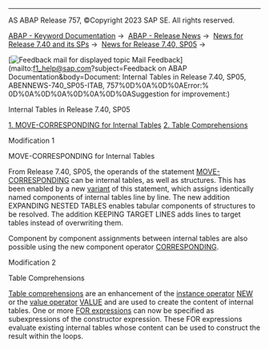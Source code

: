   

* * *

AS ABAP Release 757, ©Copyright 2023 SAP SE. All rights reserved.

[ABAP - Keyword Documentation](https://help.sap.com/doc/abapdocu_757_index_htm/7.57/en-US/abenabap.htm) →  [ABAP - Release News](https://help.sap.com/doc/abapdocu_757_index_htm/7.57/en-US/abennews.htm) →  [News for Release 7.40 and its SPs](https://help.sap.com/doc/abapdocu_757_index_htm/7.57/en-US/abennews-740.htm) →  [News for Release 7.40, SP05](https://help.sap.com/doc/abapdocu_757_index_htm/7.57/en-US/abennews-740_sp05.htm) → 

 [![](Mail.gif?object=Mail.gif&sap-language=EN "Feedback mail for displayed topic") Mail Feedback](mailto:f1_help@sap.com?subject=Feedback on ABAP Documentation&body=Document: Internal Tables in Release 7.40, SP05, ABENNEWS-740_SP05-ITAB, 757%0D%0A%0D%0AError:%
0D%0A%0D%0A%0D%0A%0D%0ASuggestion for improvement:)

Internal Tables in Release 7.40, SP05

[1\. MOVE-CORRESPONDING for Internal Tables](#!ABAP_MODIFICATION_1@1@)
[2\. Table Comprehensions](#!ABAP_MODIFICATION_2@2@)

Modification 1   

MOVE-CORRESPONDING for Internal Tables

From Release 7.40, SP05, the operands of the statement [MOVE-CORRESPONDING](https://help.sap.com/doc/abapdocu_757_index_htm/7.57/en-US/abapmove-corresponding.htm) can be internal tables, as well as structures. This has been enabled by a new [variant](https://help.sap.com/doc/abapdocu_757_index_htm/7.57/en-US/abapmove-corresponding.htm) of this statement, which assigns identically named components of internal tables line by line. The new addition EXPANDING NESTED TABLES enables tabular components of structures to be resolved. The addition KEEPING TARGET LINES adds lines to target tables instead of overwriting them.

Component by component assignments between internal tables are also possible using the new component operator [CORRESPONDING](https://help.sap.com/doc/abapdocu_757_index_htm/7.57/en-US/abenconstructor_expr_corresponding.htm).

Modification 2   

Table Comprehensions

[Table comprehensions](https://help.sap.com/doc/abapdocu_757_index_htm/7.57/en-US/abentable_comprehension_glosry.htm "Glossary Entry") are an enhancement of the [instance operator](https://help.sap.com/doc/abapdocu_757_index_htm/7.57/en-US/abeninstance_operator_glosry.htm "Glossary Entry") [NEW](https://help.sap.com/doc/abapdocu_757_index_htm/7.57/en-US/abenconstructor_expression_new.htm) or the [value operator](https://help.sap.com/doc/abapdocu_757_index_htm/7.57/en-US/abenvalue_operator_glosry.htm "Glossary Entry") [VALUE](https://help.sap.com/doc/abapdocu_757_index_htm/7.57/en-US/abenconstructor_expression_value.htm) and are used to create the content of internal tables. One or more [FOR expressions](https://help.sap.com/doc/abapdocu_757_index_htm/7.57/en-US/abenfor_in_itab.htm) can now be specified as subexpressions of the constructor expression. These FOR expressions evaluate existing internal tables whose content can be used to construct the result within the loops.